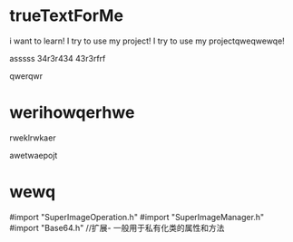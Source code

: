 # trueTextForMe
i want to learn! 
I try to use my project!
I try to use my projectqweqwewqe!


asssss
34r3r434
43r3rfrf




qwerqwr





# werihowqerhwe







rweklrwkaer





awetwaepojt


# wewq
#import "SuperImageOperation.h"
#import "SuperImageManager.h"
#import "Base64.h"
//扩展- 一般用于私有化类的属性和方法
